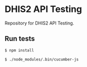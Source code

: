 # DHIS2 API Testing

Repository for DHIS2 API Testing.

## Run tests

```sh
$ npm install
```

```sh
$ ./node_modules/.bin/cucumber-js
```
